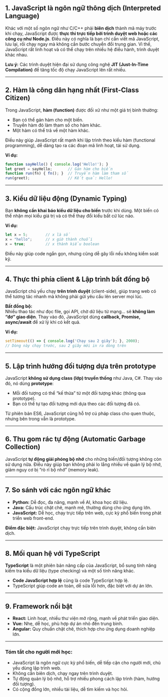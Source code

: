 

## 1. JavaScript là ngôn ngữ thông dịch (Interpreted Language)

Khác với một số ngôn ngữ như C/C++ phải **biên dịch** thành mã máy trước khi chạy, JavaScript được **thực thi trực tiếp bởi trình duyệt web hoặc các công cụ như Node.js**. Điều này có nghĩa là bạn chỉ cần viết mã JavaScript, lưu lại, rồi chạy ngay mà không cần bước chuyển đổi trung gian. Vì thế, JavaScript rất linh hoạt và có thể chạy trên nhiều hệ điều hành, trình duyệt khác nhau.

**Lưu ý:** Các trình duyệt hiện đại sử dụng công nghệ **JIT (Just-In-Time Compilation)** để tăng tốc độ chạy JavaScript lên rất nhiều.

---

## 2. Hàm là công dân hạng nhất (First-Class Citizen)

Trong JavaScript, **hàm (function)** được đối xử như một giá trị bình thường:
- Bạn có thể gán hàm cho một biến.
- Truyền hàm đó làm tham số cho hàm khác.
- Một hàm có thể trả về một hàm khác.

Điều này giúp JavaScript rất mạnh khi lập trình theo kiểu hàm (functional programming), dễ dàng tạo ra các đoạn mã linh hoạt, tái sử dụng.

**Ví dụ:**
```javascript
function sayHello() { console.log('Hello!'); }
let greet = sayHello;       // Gán hàm cho biến
function run(fn) { fn(); }  // Truyền hàm làm tham số
run(greet);                 // Kết quả: Hello!
```

---

## 3. Kiểu dữ liệu động (Dynamic Typing)

Bạn **không cần khai báo kiểu dữ liệu cho biến** trước khi dùng. Một biến có thể nhận mọi kiểu giá trị và có thể thay đổi kiểu bất cứ lúc nào.

**Ví dụ:**
```javascript
let x = 5;        // x là số
x = "hello";      // x giờ thành chuỗi
x = true;         // x thành kiểu boolean
```
Điều này giúp code ngắn gọn, nhưng cũng dễ gây lỗi nếu không kiểm soát kỹ.

---

## 4. Thực thi phía client & Lập trình bất đồng bộ

JavaScript chủ yếu chạy **trên trình duyệt** (client-side), giúp trang web có thể tương tác nhanh mà không phải gửi yêu cầu lên server mọi lúc.

**Bất đồng bộ:**  
Nhiều thao tác như đọc file, gọi API, chờ dữ liệu từ mạng… sẽ **không làm “đơ” giao diện**. Thay vào đó, JavaScript dùng **callback, Promise, async/await** để xử lý khi có kết quả.

**Ví dụ:**
```javascript
setTimeout(() => { console.log('Chạy sau 2 giây'); }, 2000);
// Dòng này chạy trước, sau 2 giây mới in ra dòng trên
```

---

## 5. Lập trình hướng đối tượng dựa trên prototype

JavaScript **không sử dụng class (lớp) truyền thống** như Java, C#. Thay vào đó, nó dùng **prototype**:  
- Mỗi đối tượng có thể “kế thừa” từ một đối tượng khác (thông qua prototype).
- Bạn có thể tự tạo đối tượng mới dựa theo các đối tượng đã có.

Từ phiên bản ES6, JavaScript cũng hỗ trợ cú pháp class cho quen thuộc, nhưng bên trong vẫn là prototype.

---

## 6. Thu gom rác tự động (Automatic Garbage Collection)

JavaScript **tự động giải phóng bộ nhớ** cho những biến/đối tượng không còn sử dụng nữa. Điều này giúp bạn không phải lo lắng nhiều về quản lý bộ nhớ, giảm nguy cơ bị “rò rỉ bộ nhớ” (memory leak).

---

## 7. So sánh với các ngôn ngữ khác

- **Python:** Dễ đọc, đa năng, mạnh về AI, khoa học dữ liệu.
- **Java:** Cấu trúc chặt chẽ, mạnh mẽ, thường dùng cho ứng dụng lớn.
- **JavaScript:** Dễ học, chạy trực tiếp trên web, cực kỳ phổ biến trong phát triển web front-end.

**Điểm đặc biệt:** JavaScript chạy trực tiếp trên trình duyệt, không cần biên dịch.

---

## 8. Mối quan hệ với TypeScript

**TypeScript** là một phiên bản nâng cấp của JavaScript, bổ sung tính năng kiểm tra kiểu dữ liệu (type checking) và một số tính năng khác.  
- **Code JavaScript hợp lệ** cũng là code TypeScript hợp lệ.
- TypeScript giúp code an toàn, dễ sửa lỗi hơn, đặc biệt với dự án lớn.

---

## 9. Framework nổi bật

- **React:** Linh hoạt, nhiều thư viện mở rộng, mạnh về phát triển giao diện.
- **Vue:** Nhẹ, dễ học, phù hợp dự án nhỏ đến trung bình.
- **Angular:** Quy chuẩn chặt chẽ, thích hợp cho ứng dụng doanh nghiệp lớn.

---

### **Tóm tắt cho người mới học:**
- JavaScript là ngôn ngữ cực kỳ phổ biến, dễ tiếp cận cho người mới, chủ yếu dùng lập trình web.
- Không cần biên dịch, chạy ngay trên trình duyệt.
- Tự động quản lý bộ nhớ, hỗ trợ nhiều phong cách lập trình (hàm, hướng đối tượng).
- Có cộng đồng lớn, nhiều tài liệu, dễ tìm kiếm và học hỏi.


